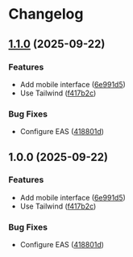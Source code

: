 # Changelog

## [1.1.0](https://github.com/sptlco/spatial/compare/spatial-interface-mobile-1.0.0...spatial-interface-mobile-1.1.0) (2025-09-22)


### Features

* Add mobile interface ([6e991d5](https://github.com/sptlco/spatial/commit/6e991d5bec6f6443e8e20bdde1dba6d66480b87d))
* Use Tailwind ([f417b2c](https://github.com/sptlco/spatial/commit/f417b2c520304de1226e3afafb9004de86730bee))


### Bug Fixes

* Configure EAS ([418801d](https://github.com/sptlco/spatial/commit/418801d2249cdf98028561762f38331ee7a184f9))

## 1.0.0 (2025-09-22)


### Features

* Add mobile interface ([6e991d5](https://github.com/sptlco/spatial/commit/6e991d5bec6f6443e8e20bdde1dba6d66480b87d))
* Use Tailwind ([f417b2c](https://github.com/sptlco/spatial/commit/f417b2c520304de1226e3afafb9004de86730bee))


### Bug Fixes

* Configure EAS ([418801d](https://github.com/sptlco/spatial/commit/418801d2249cdf98028561762f38331ee7a184f9))
